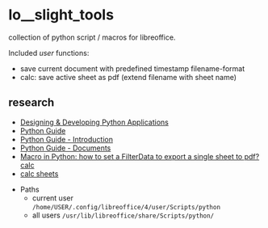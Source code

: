 # lo\_\_slight_tools

collection of python script / macros for libreoffice.

Included _user_ functions:

-   save current document with predefined timestamp filename-format
-   calc: save active sheet as pdf (extend filename with sheet name)

## research

-   [Designing & Developing Python Applications](https://wiki.documentfoundation.org/Macros/Python_Design_Guide)
-   [Python Guide](https://wiki.documentfoundation.org/Macros/Python_Guide)
-   [Python Guide - Introduction](https://wiki.documentfoundation.org/Macros/Python_Guide/Introduction)
-   [Python Guide - Documents](https://wiki.documentfoundation.org/Macros/Python_Guide/Documents)
-   [Macro in Python: how to set a FilterData to export a single sheet to pdf? calc](https://ask.libreoffice.org/t/macro-in-python-how-to-set-a-filterdata-to-export-a-single-sheet-to-pdf-calc/77565/3)
-   [calc sheets](https://wiki.documentfoundation.org/Macros/Python_Guide/Calc/Calc_sheets)
<!-- [linux: Missing Python in LibreOffice organize macros menu](https://askubuntu.com/questions/325163/missing-python-in-libreoffice-organize-macros-menu) -->
-   Paths
    -   current user `/home/USER/.config/libreoffice/4/user/Scripts/python`
    -   all users `/usr/lib/libreoffice/share/Scripts/python/`
